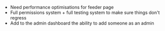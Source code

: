 - Need performance optimisations for feeder page
- Full permissions system + full testing system to make sure things don't regress
- Add to the admin dashboard the ability to add someone as an admin
